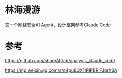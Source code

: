 # 林海漫游

又一个网络安全AI Agent，设计框架参考Claude Code

# 参考

https://github.com/shareAI-lab/analysis_claude_code

https://mp.weixin.qq.com/s/o4pu8QX1tRIPBRlFJqrX3A

